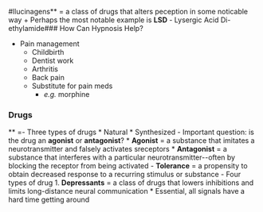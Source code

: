 #llucinagens** = a class of drugs that alters peception in some noticable way
    + Perhaps the most notable example is **LSD**
        -  Lysergic Acid Di-ethylamide### How Can Hypnosis Help?
- Pain management
    * Childbirth
    * Dentist work
    * Arthritis
    * Back pain
    * Substitute for pain meds
        + *e.g.* morphine

### Drugs
** =- Three types of drugs
    * Natural
    * Synthesized
    - Important question: is the drug an **agonist** or **antagonist**?
        * **Agonist** = a substance that imitates a neurotransmitter and falsely activates sreceptors
        * **Antagonist** = a substance that interferes with a particular neurotransmitter--often by blocking the receptor from being activated
        - **Tolerance** = a propensity to obtain decreased response to a recurring stimulus or substance
        - Four types of drug
            1. **Depressants** = a class of drugs that lowers inhibitions and limits long-distance neural communication
                * Essential, all signals have a hard time getting around

